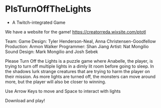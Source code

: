 # PlsTurnOffTheLights
- A Twitch-integrated Game

We have a website for the game! https://creatorreda.wixsite.com/ptotl

Team: 
  Game Design: Tyler Henderson-Neal, Anna Christensen-Goodfellow
  Production: Armon Walker
  Programmer: Shan Jiang
  Artist: Nat Mongilio
  Sound Design: Mark Mongilio and Josh Sebek

Please Turn Off the Lights is a puzzle game where Anabelle, the player, is trying to turn off multiple lights in a dimly lit room before going to sleep. In the shadows lurk strange creatures that are trying to harm the player on their mission. As more lights are turned off, the monsters can move around more, but the player will also be closer to winning.

Use Arrow Keys to move and Space to interact with lights

Download and play!
